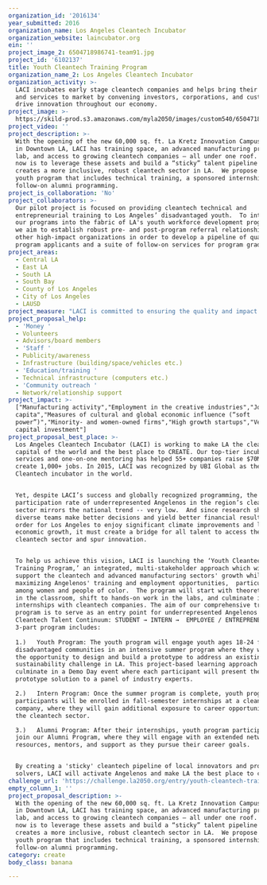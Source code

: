 ```yaml
---
organization_id: '2016134'
year_submitted: 2016
organization_name: Los Angeles Cleantech Incubator
organization_website: laincubator.org
ein: ''
project_image_2: 6504718986741-team91.jpg
project_id: '6102137'
title: Youth Cleantech Training Program
organization_name_2: Los Angeles Cleantech Incubator
organization_activity: >-
  LACI incubates early stage cleantech companies and helps bring their products
  and services to market by convening investors, corporations, and customers to
  drive innovation throughout our economy.
project_image: >-
  https://skild-prod.s3.amazonaws.com/myla2050/images/custom540/6504718986741-team91.jpg
project_video: ''
project_description: >-
  With the opening of the new 60,000 sq. ft. La Kretz Innovation Campus located
  in Downtown LA, LACI has training space, an advanced manufacturing prototyping
  lab, and access to growing cleantech companies – all under one roof. Our focus
  now is to leverage these assets and build a “sticky” talent pipeline that
  creates a more inclusive, robust cleantech sector in LA.  We propose a summer
  youth program that includes technical training, a sponsored internship, and
  follow-on alumni programming.
project_is_collaboration: 'No'
project_collaborators: >-
  Our pilot project is focused on providing cleantech technical and
  entrepreneurial training to Los Angeles’ disadvantaged youth.  To integrate
  our programs into the fabric of LA's youth workforce development programming,
  we aim to establish robust pre- and post-program referral relationships with
  other high-impact organizations in order to develop a pipeline of qualified
  program applicants and a suite of follow-on services for program graduates.
project_areas:
  - Central LA
  - East LA
  - South LA
  - South Bay
  - County of Los Angeles
  - City of Los Angeles
  - LAUSD
project_measure: "LACI is committed to ensuring the quality and impact of our 'Youth Cleantech Training Program' and will measure our success through the following metrics:\n* Youth Program:\no\tNumber of students participating in the Youth Program\no\tStudents’ ability to demonstrate a deeper understanding of the cleantech sector \no\tStudents’ ability to design a working prototype and present their solution to a panel of industry experts\n* Intern Program:\no\tNumber of students placed in internships in the cleantech sector\no\tFeedback from Interns and cleantech companies at the conclusion of the internship placement\no\tPercent of interns who continue in the cleantech sector beyond their initial fall semester internship\n* Alumni Program:\no\tLevel of alumni engagement with the LACI network after the completion of their internship\no\tNumber of alumni who convert from INTERN → EMPLOYEE or from INTERN →  ENTREPRENEUR (long-term goal)\n\nIn addition to the CREATE impact metrics checked above, we would like to offer a method to quantify LA’s “Measures of cultural and global economic influence (‘soft power’).” After years of positioning LA as a global cleantech hub, we believe our proposal will support LA’s ascent in “soft power”, which can be quantified by measuring: (1) the vibrancy of the region’s cleantech ecosystem, (2) the regional interaction between domestic and international cleantech players, and (3) LA’s attractiveness and convening power as a global influencer."
project_proposal_help:
  - 'Money '
  - Volunteers
  - Advisors/board members
  - 'Staff '
  - Publicity/awareness
  - Infrastructure (building/space/vehicles etc.)
  - 'Education/training '
  - Technical infrastructure (computers etc.)
  - 'Community outreach '
  - Network/relationship support
project_impact: >-
  ["Manufacturing activity","Employment in the creative industries","Jobs per
  capita","Measures of cultural and global economic influence (“soft
  power”)","Minority- and women-owned firms","High growth startups","Venture
  capital investment"]
project_proposal_best_place: >-
  Los Angeles Cleantech Incubator (LACI) is working to make LA the cleantech
  capital of the world and the best place to CREATE. Our top-tier incubator
  services and one-on-one mentoring has helped 55+ companies raise $70M+ and
  create 1,000+ jobs. In 2015, LACI was recognized by UBI Global as the #1
  Cleantech incubator in the world.


  Yet, despite LACI’s success and globally recognized programming, the
  participation rate of underrepresented Angelenos in the region’s cleantech
  sector mirrors the national trend -- very low.  And since research shows more
  diverse teams make better decisions and yield better financial results, in
  order for Los Angeles to enjoy significant climate improvements and long-term
  economic growth, it must create a bridge for all talent to access the
  cleantech sector and spur innovation.


  To help us achieve this vision, LACI is launching the ‘Youth Cleantech
  Training Program,’ an integrated, multi-stakeholder approach which will
  support the cleantech and advanced manufacturing sectors' growth while
  maximizing Angelenos' training and employment opportunities,  particularly
  among women and people of color.  The program will start with theoretical work
  in the classroom, shift to hands-on work in the labs, and culminate in
  internships with cleantech companies. The aim of our comprehensive training
  program is to serve as an entry point for underrepresented Angelenos into the
  Cleantech Talent Continuum: STUDENT → INTERN →  EMPLOYEE / ENTREPRENEUR.  The
  3-part program includes:
   
  1.)   Youth Program: The youth program will engage youth ages 18-24 from
  disadvantaged communities in an intensive summer program where they will have
  the opportunity to design and build a prototype to address an existing
  sustainability challenge in LA. This project-based learning approach will
  culminate in a Demo Day event where each participant will present their
  prototype solution to a panel of industry experts.

  2.)   Intern Program: Once the summer program is complete, youth program
  participants will be enrolled in fall-semester internships at a cleantech
  company, where they will gain additional exposure to career opportunities in
  the cleantech sector.

  3.)   Alumni Program: After their internships, youth program participants will
  join our Alumni Program, where they will engage with an extended network of
  resources, mentors, and support as they pursue their career goals.


  By creating a 'sticky' cleantech pipeline of local innovators and problem
  solvers, LACI will activate Angelenos and make LA the best place to create.
challenge_url: 'https://challenge.la2050.org/entry/youth-cleantech-training-program'
empty_column_1: ''
project_proposal_description: >-
  With the opening of the new 60,000 sq. ft. La Kretz Innovation Campus located
  in Downtown LA, LACI has training space, an advanced manufacturing prototyping
  lab, and access to growing cleantech companies – all under one roof. Our focus
  now is to leverage these assets and build a “sticky” talent pipeline that
  creates a more inclusive, robust cleantech sector in LA.  We propose a summer
  youth program that includes technical training, a sponsored internship, and
  follow-on alumni programming.
category: create
body_class: banana

---
```

